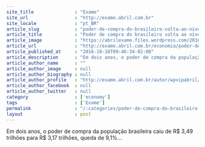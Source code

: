 ```yaml
---
site_title               : "Exame"
site_url                 : "http://exame.abril.com.br"
site_locale              : "pt_BR"
article_slug             : "poder-de-compra-do-brasileiro-volta-ao-nivel-de-2011"
article_title            : "Poder de compra do brasileiro volta ao nível de 2011"
article_image            : "https://abrilexame.files.wordpress.com/2016/10/size_960_16_9_mulher-em-loja-de-bolsas-em-sao-paulo-comercio-consumo.jpg?quality=70&strip=all&w=960"
article_url              : "http://exame.abril.com.br/economia/poder-de-compra-do-brasileiro-volta-ao-nivel-de-2011/"
article_published_at     : "2016-10-16T09:46:34-02:00"
article_description      : "Em dois anos, o poder de compra da população brasileira caiu de R$ 3,49 trilhões para R$ 3,17 trilhões, queda de 9,1%..."
article_author_name      : ""
article_author_image     : null
article_author_biography : null
article_author_profile   : "http://exame.abril.com.br/autor/wpvipabril/"
article_author_facebook  : null
article_author_twitter   : null
category                 : ['economy']
tags                     : ['Exame']
permalink                : "/:categories/poder-de-compra-do-brasileiro-volta-ao-nivel-de-2011/"
layout                   : post
---
```


Em dois anos, o poder de compra da população brasileira caiu de R$ 3,49 trilhões para R$ 3,17 trilhões, queda de 9,1%...
